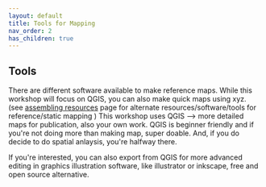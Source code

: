 ```yaml
---
layout: default
title: Tools for Mapping
nav_order: 2
has_children: true
---
```


## Tools 
There are different software available to make reference maps. While this workshop will focus on QGIS, you can also make quick maps using xyz. (see [assembling resources](https://ubc-library-rc.github.io/gis-spatial-stories/content/assembling-resources.html) page for alternate resources/software/tools for reference/static mapping ) This workshop uses QGIS --> more detailed maps for publication, also your own work.  QGIS is beginner friendly and if you're not doing more than making map, super doable. And, if you do decide to do spatial anlaysis, you're halfway there. 


If you're interested, you can also export from QGIS for more advanced editing in graphics illustration software, like illustrator or inkscape, free and open source alternative. 